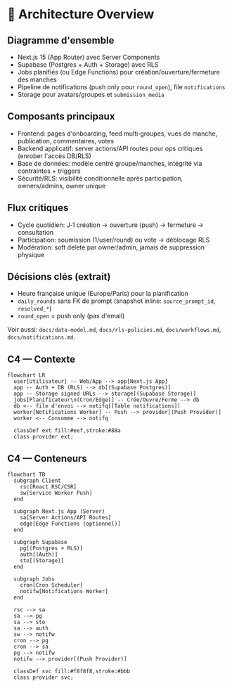 # 🔎 Architecture Overview

## Diagramme d'ensemble

- Next.js 15 (App Router) avec Server Components
- Supabase (Postgres + Auth + Storage) avec RLS
- Jobs planifiés (ou Edge Functions) pour création/ouverture/fermeture des manches
- Pipeline de notifications (push only pour `round_open`), file `notifications`
- Storage pour avatars/groupes et `submission_media`

## Composants principaux

- Frontend: pages d'onboarding, feed multi‑groupes, vues de manche, publication, commentaires, votes
- Backend applicatif: server actions/API routes pour ops critiques (enrober l'accès DB/RLS)
- Base de données: modèle centré groupe/manches, intégrité via contraintes + triggers
- Sécurité/RLS: visibilité conditionnelle après participation, owners/admins, owner unique

## Flux critiques

- Cycle quotidien: J‑1 création → ouverture (push) → fermeture → consultation
- Participation: soumission (1/user/round) ou vote → déblocage RLS
- Modération: soft delete par owner/admin, jamais de suppression physique

## Décisions clés (extrait)

- Heure française unique (Europe/Paris) pour la planification
- `daily_rounds` sans FK de prompt (snapshot inline: `source_prompt_id`, `resolved_*`)
- `round_open` = push only (pas d'email)

Voir aussi: `docs/data-model.md`, `docs/rls-policies.md`, `docs/workflows.md`, `docs/notifications.md`.

## C4 — Contexte

```mermaid
flowchart LR
  user[Utilisateur] -- Web/App --> app[Next.js App]
  app -- Auth + DB (RLS) --> db[(Supabase Postgres)]
  app -- Storage signed URLs --> storage[(Supabase Storage)]
  jobs[Planificateur\n(Cron/Edge)] -- Crée/Ouvre/Ferme --> db
  db <-- file d'envoi --> notifq[[Table notifications]]
  worker[Notifications Worker] -- Push --> provider[(Push Provider)]
  worker <-- Consomme --> notifq

  classDef ext fill:#eef,stroke:#88a
  class provider ext;
```

## C4 — Conteneurs

```mermaid
flowchart TB
  subgraph Client
    rsc[React RSC/CSR]
    sw[Service Worker Push]
  end

  subgraph Next.js App (Server)
    sa[Server Actions/API Routes]
    edge[Edge Functions (optionnel)]
  end

  subgraph Supabase
    pg[(Postgres + RLS)]
    auth[(Auth)]
    sto[(Storage)]
  end

  subgraph Jobs
    cron[Cron Scheduler]
    notifw[Notifications Worker]
  end

  rsc --> sa
  sa --> pg
  sa --> sto
  sa --> auth
  sw --> notifw
  cron --> pg
  cron --> sa
  pg --> notifw
  notifw --> provider[(Push Provider)]

  classDef svc fill:#f8f8f8,stroke:#bbb
  class provider svc;
```
